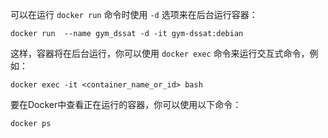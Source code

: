 可以在运行 `docker run` 命令时使用 `-d` 选项来在后台运行容器：

```shell
docker run  --name gym_dssat -d -it gym-dssat:debian
```

这样，容器将在后台运行，你可以使用 `docker exec` 命令来运行交互式命令，例如：

```shell
docker exec -it <container_name_or_id> bash
```


要在Docker中查看正在运行的容器，你可以使用以下命令：
```shell
docker ps
```

